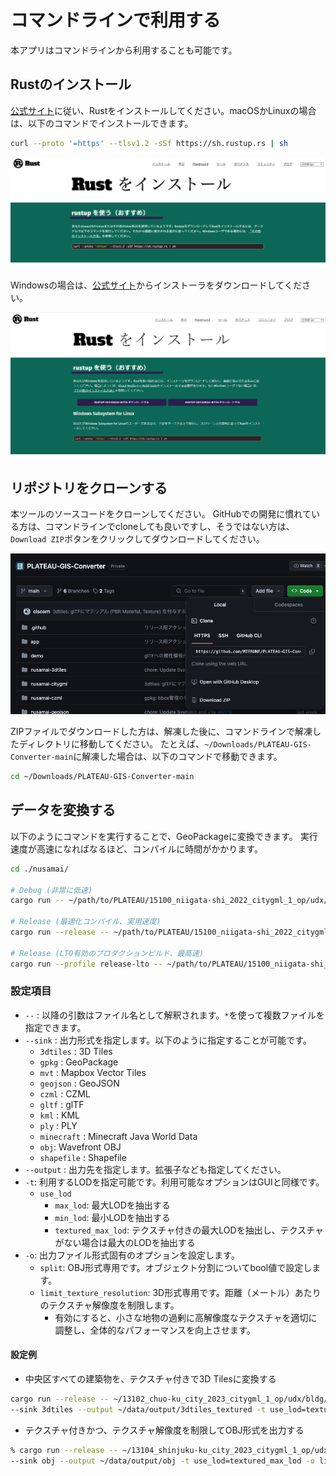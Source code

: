 # コマンドラインで利用する

本アプリはコマンドラインから利用することも可能です。

## Rustのインストール

[公式サイト](https://www.rust-lang.org/ja/tools/install)に従い、Rustをインストールしてください。macOSかLinuxの場合は、以下のコマンドでインストールできます。

```sh
curl --proto '=https' --tlsv1.2 -sSf https://sh.rustup.rs | sh
```

![alt text](../resources/useCommandLine_image.png)

Windowsの場合は、[公式サイト](https://www.rust-lang.org/ja/tools/install)からインストーラをダウンロードしてください。

![alt text](../resources/useCommandLine_image-1.png)

## リポジトリをクローンする

本ツールのソースコードをクローンしてください。
GitHubでの開発に慣れている方は、コマンドラインでcloneしても良いですし、そうではない方は、`Download ZIP`ボタンをクリックしてダウンロードしてください。

![alt text](../resources/useCommandLine_image-2.png)

ZIPファイルでダウンロードした方は、解凍した後に、コマンドラインで解凍したディレクトリに移動してください。
たとえば、`~/Downloads/PLATEAU-GIS-Converter-main`に解凍した場合は、以下のコマンドで移動できます。

```sh
cd ~/Downloads/PLATEAU-GIS-Converter-main
```

## データを変換する

以下のようにコマンドを実行することで、GeoPackageに変換できます。
実行速度が高速になればなるほど、コンパイルに時間がかかります。

```bash
cd ./nusamai/

# Debug (非常に低速)
cargo run -- ~/path/to/PLATEAU/15100_niigata-shi_2022_citygml_1_op/udx/bldg/*.gml --sink geojson --output foobar.geojson

# Release (最適化コンパイル、実用速度)
cargo run --release -- ~/path/to/PLATEAU/15100_niigata-shi_2022_citygml_1_op/udx/bldg/*.gml --sink geojson --output foobar.geojson

# Release (LTO有効のプロダクションビルド、最高速)
cargo run --profile release-lto -- ~/path/to/PLATEAU/15100_niigata-shi_2022_citygml_1_op/udx/bldg/*.gml --sink geojson --output foobar.geojson
```

### 設定項目

- `--` : 以降の引数はファイル名として解釈されます。`*`を使って複数ファイルを指定できます。
- `--sink` : 出力形式を指定します。以下のように指定することが可能です。
  - `3dtiles` : 3D Tiles
  - `gpkg` : GeoPackage
  - `mvt` : Mapbox Vector Tiles
  - `geojson` : GeoJSON
  - `czml` : CZML
  - `gltf` : glTF
  - `kml` : KML
  - `ply` : PLY
  - `minecraft` : Minecraft Java World Data
  - `obj`: Wavefront OBJ
  - `shapefile` : Shapefile
- `--output` : 出力先を指定します。拡張子なども指定してください。
- `-t`: 利用するLODを指定可能です。利用可能なオプションはGUIと同様です。
  - `use_lod`
    - `max_lod`: 最大LODを抽出する
    - `min_lod`: 最小LODを抽出する
    - `textured_max_lod`: テクスチャ付きの最大LODを抽出し、テクスチャがない場合は最大のLODを抽出する
- `-o`: 出力ファイル形式固有のオプションを設定します。
  - `split`: OBJ形式専用です。オブジェクト分割についてbool値で設定します。
  - `limit_texture_resolution`: 3D形式専用です。距離（メートル）あたりのテクスチャ解像度を制限します。
    - 有効にすると、小さな地物の過剰に高解像度なテクスチャを適切に調整し、全体的なパフォーマンスを向上させます。

#### 設定例

- 中央区すべての建築物を、テクスチャ付きで3D Tilesに変換する

```bash
cargo run --release -- ~/13102_chuo-ku_city_2023_citygml_1_op/udx/bldg/*.gml \
--sink 3dtiles --output ~/data/output/3dtiles_textured -t use_lod=textured_max_lod
```

- テクスチャ付きかつ、テクスチャ解像度を制限してOBJ形式を出力する

```bash
% cargo run --release -- ~/13104_shinjuku-ku_city_2023_citygml_1_op/udx/bldg/53394525_bldg_6697_op.gml \
--sink obj --output ~/data/output/obj -t use_lod=textured_max_lod -o limit_texture_resolution=true -o split=true
```
